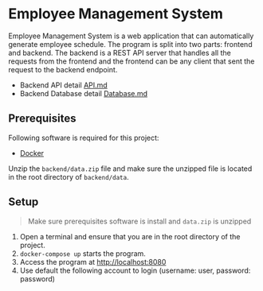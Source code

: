 # Employee Management System

Employee Management System is a web application that can automatically generate employee schedule. The program is split into two parts: frontend and backend. The backend is a REST API server that handles all the requests from the frontend and the frontend can be any client that sent the request to the backend endpoint.

- Backend API detail [API.md](Backend/docs/API.md)
- Backend Database detail [Database.md](Backend/docs/Database.md)

## Prerequisites

Following software is required for this project:

- [Docker](https://docs.docker.com/get-docker/)

Unzip the `backend/data.zip` file and make sure the unzipped file is located in the root directory of `backend/data`.

## Setup

> Make sure prerequisites software is install and `data.zip` is unzipped

1. Open a terminal and ensure that you are in the root directory of the project.
2. `docker-compose up` starts the program.
3. Access the program at [http://localhost:8080](http://localhost:8080)
4. Use default the following account to login (username: user, password: password)
